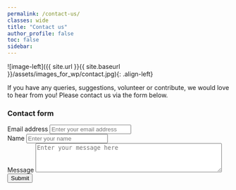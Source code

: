 ```yaml
---
permalink: /contact-us/
classes: wide
title: "Contact us"
author_profile: false
toc: false
sidebar:
---
```



![image-left]({{ site.url }}{{ site.baseurl }}/assets/images_for_wp/contact.jpg){: .align-left}

If you have any queries, suggestions, volunteer or contribute, we would love to hear from you!  Please contact us via the form below.


<h3>Contact form</h3>

<form accept-charset="UTF-8" action="mailto:debsdey@hotmail.com" enctype="multipart/form-data" target="_blank">
          <div class="form-group">
            <label for="exampleInputEmail1" required="required">Email address</label>
            <input type="email" name="email" class="form-control" id="email" aria-describedby="emailHelp" placeholder="Enter your email address"  required="required">
          </div>
          <div class="form-group">
            <label for="exampleInputName">Name</label>
            <input type="text" name="name" class="form-control" id="name" placeholder="Enter your name" required="required">
          </div>
        <div class="form-group">
            <label for="exampleMessage">Message</label>
              <textarea type="text" id="message" class="form-control" name="message" rows="4" cols="50" placeholder="Enter your message here" required="required"></textarea>
          </div>
          <button type="submit" class="btn btn-primary">Submit</button>
        </form>
